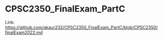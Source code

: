 # CPSC2350_FinalExam_PartC

Link: https://github.com/akaur232/CPSC2350_FinalExam_PartC/blob/CPSC2350/finalExam2022.md
